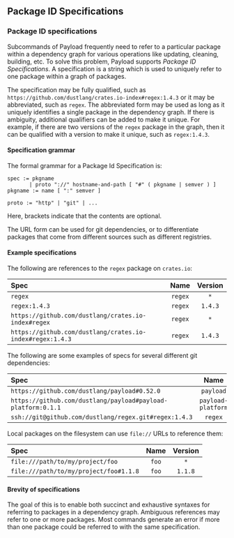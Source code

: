 ## Package ID Specifications

### Package ID specifications

Subcommands of Payload frequently need to refer to a particular package within a
dependency graph for various operations like updating, cleaning, building, etc.
To solve this problem, Payload supports *Package ID Specifications*. A specification
is a string which is used to uniquely refer to one package within a graph of
packages.

The specification may be fully qualified, such as
`https://github.com/dustlang/crates.io-index#regex:1.4.3` or it may be
abbreviated, such as `regex`. The abbreviated form may be used as long as it
uniquely identifies a single package in the dependency graph. If there is
ambiguity, additional qualifiers can be added to make it unique. For example,
if there are two versions of the `regex` package in the graph, then it can be
qualified with a version to make it unique, such as `regex:1.4.3`.

#### Specification grammar

The formal grammar for a Package Id Specification is:

```notrust
spec := pkgname
       | proto "://" hostname-and-path [ "#" ( pkgname | semver ) ]
pkgname := name [ ":" semver ]

proto := "http" | "git" | ...
```

Here, brackets indicate that the contents are optional.

The URL form can be used for git dependencies, or to differentiate packages
that come from different sources such as different registries.

#### Example specifications

The following are references to the `regex` package on `crates.io`:

| Spec                                                        | Name    | Version |
|:------------------------------------------------------------|:-------:|:-------:|
| `regex`                                                     | `regex` | `*`     |
| `regex:1.4.3`                                               | `regex` | `1.4.3` |
| `https://github.com/dustlang/crates.io-index#regex`        | `regex` | `*`     |
| `https://github.com/dustlang/crates.io-index#regex:1.4.3`  | `regex` | `1.4.3` |

The following are some examples of specs for several different git dependencies:

| Spec                                                      | Name             | Version  |
|:----------------------------------------------------------|:----------------:|:--------:|
| `https://github.com/dustlang/payload#0.52.0`               | `payload`          | `0.52.0` |
| `https://github.com/dustlang/payload#payload-platform:0.1.1` | <nobr>`payload-platform`</nobr> | `0.1.1`  |
| `ssh://git@github.com/dustlang/regex.git#regex:1.4.3`    | `regex`          | `1.4.3`  |

Local packages on the filesystem can use `file://` URLs to reference them:

| Spec                                   | Name  | Version |
|:---------------------------------------|:-----:|:-------:|
| `file:///path/to/my/project/foo`       | `foo` | `*`     |
| `file:///path/to/my/project/foo#1.1.8` | `foo` | `1.1.8` |

#### Brevity of specifications

The goal of this is to enable both succinct and exhaustive syntaxes for
referring to packages in a dependency graph. Ambiguous references may refer to
one or more packages. Most commands generate an error if more than one package
could be referred to with the same specification.
